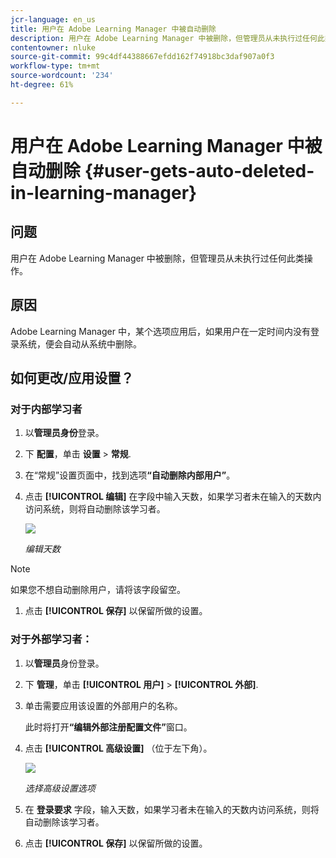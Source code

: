 ```yaml
---
jcr-language: en_us
title: 用户在 Adobe Learning Manager 中被自动删除
description: 用户在 Adobe Learning Manager 中被删除，但管理员从未执行过任何此类操作。
contentowner: nluke
source-git-commit: 99c4df44388667efdd162f74918bc3daf907a0f3
workflow-type: tm+mt
source-wordcount: '234'
ht-degree: 61%

---
```




# 用户在 Adobe Learning Manager 中被自动删除 {#user-gets-auto-deleted-in-learning-manager}

## 问题

用户在 Adobe Learning Manager 中被删除，但管理员从未执行过任何此类操作。

## 原因

Adobe Learning Manager 中，某个选项应用后，如果用户在一定时间内没有登录系统，便会自动从系统中删除。

## 如何更改/应用设置？

### 对于内部学习者

1. 以&#x200B;**管理员身份**&#x200B;登录。
1. 下 **配置**，单击 **设置** > **常规**.
1. 在“常规”设置页面中，找到选项&#x200B;**“自动删除内部用户”**。
1. 点击 **[!UICONTROL 编辑]** 在字段中输入天数，如果学习者未在输入的天数内访问系统，则将自动删除该学习者。

   ![](assets/cp-autodelete-internal.png)

   *编辑天数*

>[!NOTE]
>
>   如果您不想自动删除用户，请将该字段留空。


1. 点击 **[!UICONTROL 保存]** 以保留所做的设置。

### 对于外部学习者：

1. 以&#x200B;**管理员**&#x200B;身份登录。
1. 下 **管理**，单击 **[!UICONTROL 用户]** > **[!UICONTROL 外部]**.
1. 单击需要应用该设置的外部用户的名称。

   此时将打开&#x200B;**“编辑外部注册配置文件”**&#x200B;窗口。

1. 点击 **[!UICONTROL 高级设置]** （位于左下角）。

   ![](assets/cp-autodelete-external.png)

   *选择高级设置选项*

1. 在 **登录要求** 字段，输入天数，如果学习者未在输入的天数内访问系统，则将自动删除该学习者。
1. 点击 **[!UICONTROL 保存]** 以保留所做的设置。
